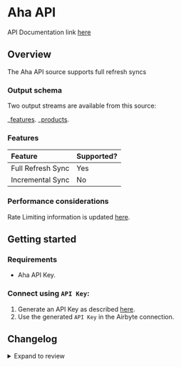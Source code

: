 # Aha API

API Documentation link [here](https://www.aha.io/api)

## Overview

The Aha API source supports full refresh syncs

### Output schema

Two output streams are available from this source:

_[features](https://www.aha.io/api/resources/features/list_features).
_[products](https://www.aha.io/api/resources/products/list_products_in_the_account).

### Features

| Feature           | Supported? |
| :---------------- | :--------- |
| Full Refresh Sync | Yes        |
| Incremental Sync  | No         |

### Performance considerations

Rate Limiting information is updated [here](https://www.aha.io/api#rate-limiting).

## Getting started

### Requirements

- Aha API Key.

### Connect using `API Key`:

1. Generate an API Key as described [here](https://www.aha.io/api#authentication).
2. Use the generated `API Key` in the Airbyte connection.

## Changelog

<details>
  <summary>Expand to review</summary>

| Version | Date       | Pull Request                                             | Subject                                                                 |
|:--------|:-----------| :------------------------------------------------------- |:------------------------------------------------------------------------|
| 0.4.0   | 2024-08-12 | [43445](https://github.com/airbytehq/airbyte/pull/43445) | Refactor connector to manifest-only format  |
| 0.3.13  | 2024-08-10 | [43556](https://github.com/airbytehq/airbyte/pull/43556) | Update dependencies |
| 0.3.12  | 2024-08-03 | [43186](https://github.com/airbytehq/airbyte/pull/43186) | Update dependencies |
| 0.3.11  | 2024-07-27 | [42737](https://github.com/airbytehq/airbyte/pull/42737) | Update dependencies |
| 0.3.10  | 2024-07-20 | [42306](https://github.com/airbytehq/airbyte/pull/42306) | Update dependencies |
| 0.3.9   | 2024-07-13 | [41914](https://github.com/airbytehq/airbyte/pull/41914) | Update dependencies |
| 0.3.8   | 2024-07-10 | [41568](https://github.com/airbytehq/airbyte/pull/41568) | Update dependencies |
| 0.3.7   | 2024-07-09 | [41170](https://github.com/airbytehq/airbyte/pull/41170) | Update dependencies |
| 0.3.6   | 2024-07-06 | [40774](https://github.com/airbytehq/airbyte/pull/40774) | Update dependencies |
| 0.3.5   | 2024-06-25 | [40435](https://github.com/airbytehq/airbyte/pull/40435) | Update dependencies |
| 0.3.4   | 2024-06-22 | [40000](https://github.com/airbytehq/airbyte/pull/40000) | Update dependencies |
| 0.3.3   | 2024-06-06 | [39153](https://github.com/airbytehq/airbyte/pull/39153) | [autopull] Upgrade base image to v1.2.2 |
| 0.3.2   | 2024-05-14 | [38144](https://github.com/airbytehq/airbyte/pull/38144) | Make connector compatible with Builder |
| 0.3.1   | 2023-06-05 | [27002](https://github.com/airbytehq/airbyte/pull/27002) | Flag spec `api_key` field as `airbyte-secret` |
| 0.3.0   | 2023-05-30 | [22642](https://github.com/airbytehq/airbyte/pull/22642) | Add `idea_comments`, `idea_endorsements`, and `idea_categories` streams |
| 0.2.0   | 2023-05-26 | [26666](https://github.com/airbytehq/airbyte/pull/26666) | Fix integration test and schemas |
| 0.1.0   | 2022-11-02 | [18883](https://github.com/airbytehq/airbyte/pull/18893) | 🎉 New Source: Aha                                                      |

</details>
